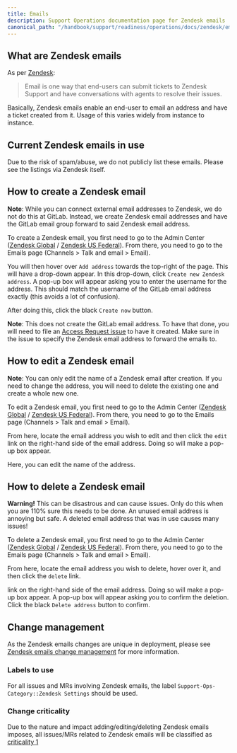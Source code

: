 ```yaml
---
title: Emails
description: Support Operations documentation page for Zendesk emails
canonical_path: "/handbook/support/readiness/operations/docs/zendesk/emails"
---
```


## What are Zendesk emails

As per
[Zendesk](https://support.zendesk.com/hc/en-us/articles/203663256-Getting-started-with-email-in-Zendesk-Support):

> Email is one way that end-users can submit tickets to Zendesk Support and have
> conversations with agents to resolve their issues.

Basically, Zendesk emails enable an end-user to email an address and have a
ticket created from it. Usage of this varies widely from instance to instance.

## Current Zendesk emails in use

Due to the risk of spam/abuse, we do not publicly list these emails. Please see
the listings via Zendesk itself.

## How to create a Zendesk email

**Note**: While you can connect external email addresses to Zendesk, we do not
do this at GitLab. Instead, we create Zendesk email addresses and have the
GitLab email group forward to said Zendesk email address.

To create a Zendesk email, you first need to go to the Admin Center
([Zendesk Global](https://gitlab.zendesk.com/admin/) /
[Zendesk US Federal](https://gitlab-federal-support.zendesk.com/admin/)). From
there, you need to go to the Emails page (Channels > Talk and email > Email).

You will then hover over `Add address` towards the top-right of the page. This
will have a drop-down appear. In this drop-down, click
`Create new Zendesk address`. A pop-up box will appear asking you to enter the
username for the address. This should match the username of the GitLab email
address exactly (this avoids a lot of confusion).

After doing this, click the black `Create now` button.

**Note**: This does not create the GitLab email address. To have that done, you
will need to file an
[Access Request issue](https://gitlab.com/gitlab-com/team-member-epics/access-requests/-/issues)
to have it created. Make sure in the issue to specify the Zendesk email address
to forward the emails to.

## How to edit a Zendesk email

**Note**: You can only edit the name of a Zendesk email after creation. If you
need to change the address, you will need to delete the existing one and create
a whole new one.

To edit a Zendesk email, you first need to go to the Admin Center
([Zendesk Global](https://gitlab.zendesk.com/admin/) /
[Zendesk US Federal](https://gitlab-federal-support.zendesk.com/admin/)). From
there, you need to go to the Emails page (Channels > Talk and email > Email).

From here, locate the email address you wish to edit and then click the `edit`
link on the right-hand side of the email address. Doing so will make a pop-up
box appear.

Here, you can edit the name of the address.

## How to delete a Zendesk email

**Warning!** This can be disastrous and can cause issues. Only do this when you
are 110% sure this needs to be done. An unused email address is annoying but
safe. A deleted email address that was in use causes many issues!

To delete a Zendesk email, you first need to go to the Admin Center
([Zendesk Global](https://gitlab.zendesk.com/admin/) /
[Zendesk US Federal](https://gitlab-federal-support.zendesk.com/admin/)). From
there, you need to go to the Emails page (Channels > Talk and email > Email).

From here, locate the email address you wish to delete, hover over it, and then
click the `delete` link.

link on the right-hand side of the email address. Doing so will make a pop-up
box appear. A pop-up box will appear asking you to confirm the deletion. Click
the black `Delete address` button to confirm.

## Change management

As the Zendesk emails changes are unique in deployment, please see
[Zendesk emails change management](/handbook/support/readiness/operations/docs/change_management#zendesk-emails-change-management)
for more information.

### Labels to use

For all issues and MRs involving Zendesk emails, the label
`Support-Ops-Category::Zendesk Settings` should be used.

### Change criticality

Due to the nature and impact adding/editing/deleting Zendesk emails imposes,
all issues/MRs related to Zendesk emails will be classified as
[criticality 1](/handbook/support/readiness/operations/docs/change_criticalities#criticality-1)
